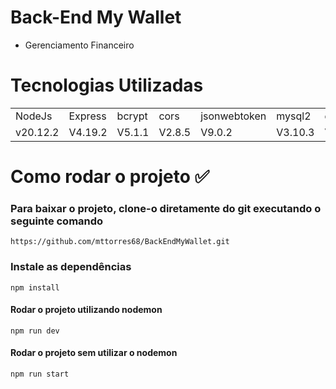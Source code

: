 # Back-End My Wallet 
* Gerenciamento Financeiro


# Tecnologias Utilizadas
<table>
  <tr>
    <td>NodeJs</td>
    <td>Express</td>
    <td>bcrypt</td>
    <td>cors</td>
    <td>jsonwebtoken</td>
    <td>mysql2</td>
    <td>dotenv</td>
    <td>nodemon</td>   
    
  </tr>
  <tr>
    <td>v20.12.2</td>
    <td>V4.19.2</td>
    <td>V5.1.1</td>
    <td>V2.8.5</td>
    <td>V9.0.2</td>
    <td>V3.10.3</td>
    <td>V16.4.5</td>
    <td>V3.1.4</td>
    
  </tr>
</table>

# Como rodar o projeto ✅
### Para baixar o projeto, clone-o diretamente do git executando o seguinte comando
```
https://github.com/mttorres68/BackEndMyWallet.git
```

### Instale as dependências 
```
npm install
```

#### Rodar o projeto utilizando nodemon
```
npm run dev
```

#### Rodar o projeto sem utilizar o nodemon
```
npm run start
```


